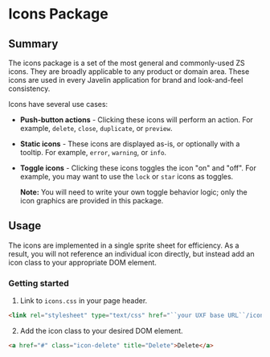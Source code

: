 Icons Package
=============

Summary
-------
The icons package is a set of the most general and commonly-used ZS icons.  They are broadly applicable to any product or domain area.  These icons are used in every Javelin application for brand and look-and-feel consistency.

Icons have several use cases:
*   **Push-button actions** - Clicking these icons will perform an action.  For example, ``delete``, ``close``, ``duplicate``, or ``preview``.
    
*   **Static icons** - These icons are displayed as-is, or optionally with a tooltip.  For example, ``error``, ``warning``, or ``info``.
    
*   **Toggle icons** - Clicking these icons toggles the icon "on" and "off".  For example, you may want to use the ``lock`` or ``star`` icons as toggles.

    **Note:** You will need to write your own toggle behavior logic; only the icon graphics are provided in this package.

Usage
-----
The icons are implemented in a single sprite sheet for efficiency.  As a result, you will not reference an individual icon directly, but instead add an icon class to your appropriate DOM element.

### Getting started
1.  Link to ``icons.css`` in your page header.
```html
<link rel="stylesheet" type="text/css" href="``your UXF base URL``/icons/1.0.0/css/icons.css">
```

2.  Add the icon class to your desired DOM element.
```html
<a href="#" class="icon-delete" title="Delete">Delete</a>
```

